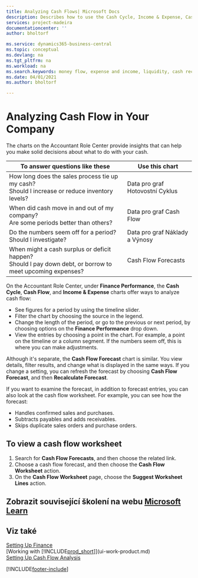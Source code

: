 ```yaml
---
title: Analyzing Cash Flows| Microsoft Docs
description: Describes how to use the Cash Cycle, Income & Expense, Cash Flow, and Cash Flow Forecast charts to analyze the past and future flow of money in and out of your company.
services: project-madeira
documentationcenter: ''
author: bholtorf

ms.service: dynamics365-business-central
ms.topic: conceptual
ms.devlang: na
ms.tgt_pltfrm: na
ms.workload: na
ms.search.keywords: money flow, expense and income, liquidity, cash receipts minus cash payments, Cartera
ms.date: 04/01/2021
ms.author: bholtorf

---
```

# Analyzing Cash Flow in Your Company
The charts on the Accountant Role Center provide insights that can help you make solid decisions about what to do with your cash.

| To answer questions like these | Use this chart |
| --- | --- |
| How long does the sales process tie up my cash?</br> Should I increase or reduce inventory levels? | Data pro graf Hotovostní Cyklus |
| When did cash move in and out of my company?</br> Are some periods better than others? | Data pro graf Cash Flow |
| Do the numbers seem off for a period?</br> Should I investigate? | Data pro graf Náklady a Výnosy |
| When might a cash surplus or deficit happen?</br> Should I pay down debt, or borrow to meet upcoming expenses? | Cash Flow Forecasts |

On the Accountant Role Center, under **Finance Performance**, the **Cash Cycle**, **Cash Flow**, and **Income & Expense** charts offer ways to analyze cash flow:

* See figures for a period by using the timeline slider.
* Filter the chart by choosing the source in the legend.
* Change the length of the period, or go to the previous or next period, by choosing options on the **Finance Performance** drop down.
* View the entries by choosing a point in the chart. For example, a point on the timeline or a column segment. If the numbers seem off, this is where you can make adjustments.

Although it's separate, the **Cash Flow Forecast** chart is similar. You view details, filter results, and change what is displayed in the same ways. If you change a setting, you can refresh the forecast by choosing **Cash Flow Forecast**, and then **Recalculate Forecast**.

If you want to examine the forecast, in addition to forecast entries, you can also look at the cash flow worksheet. For example, you can see how the forecast:

* Handles confirmed sales and purchases.
* Subtracts payables and adds receivables.
* Skips duplicate sales orders and purchase orders.

## To view a cash flow worksheet
1. Search for **Cash Flow Forecasts**, and then choose the related link.
2. Choose a cash flow forecast, and then choose the **Cash Flow Worksheet** action.
3. On the **Cash Flow Worksheet** page, choose the **Suggest Worksheet Lines** action.

## Zobrazit související školení na webu [Microsoft Learn](/learn/modules/forecast-cash-flow-dynamics-365-business-central/index)

## Viz také
[Setting Up Finance](finance-setup-finance.md)  
[Working with [!INCLUDE[prod_short](includes/prod_short.md)]](ui-work-product.md)  
[Setting Up Cash Flow Analysis](finance-setup-cash-flow-analyses.md)


[!INCLUDE[footer-include](includes/footer-banner.md)]